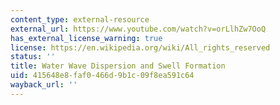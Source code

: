 ```yaml
---
content_type: external-resource
external_url: https://www.youtube.com/watch?v=orLlhZw7OoQ
has_external_license_warning: true
license: https://en.wikipedia.org/wiki/All_rights_reserved
status: ''
title: Water Wave Dispersion and Swell Formation
uid: 415648e8-faf0-466d-9b1c-09f8ea591c64
wayback_url: ''
---
```

